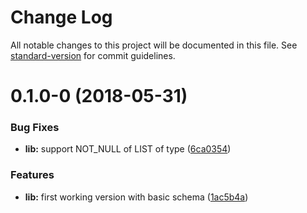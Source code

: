 # Change Log

All notable changes to this project will be documented in this file. See [standard-version](https://github.com/conventional-changelog/standard-version) for commit guidelines.

<a name="0.1.0-0"></a>
# 0.1.0-0 (2018-05-31)


### Bug Fixes

* **lib:** support NOT_NULL of LIST of type ([6ca0354](https://github.com/wittydeveloper/graphql-to-json-schema/commit/6ca0354))


### Features

* **lib:** first working version with basic schema ([1ac5b4a](https://github.com/wittydeveloper/graphql-to-json-schema/commit/1ac5b4a))
